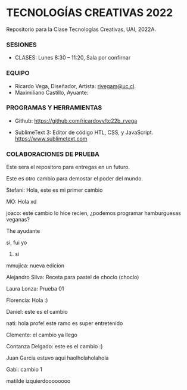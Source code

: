 # TECNOLOGÍAS CREATIVAS 2022

Repositorio para la Clase Tecnologías Creativas, UAI, 2022A.

### SESIONES

* CLASES: Lunes 8:30 – 11:20, Sala por confirnar

### EQUIPO

* Ricardo Vega, Diseñador, Artista: rivegam@uc.cl.
* Maximiliano Castillo, Ayuante: 

### PROGRAMAS Y HERRAMIENTAS

* Github: https://github.com/ricardovv/tc22b_rvega

* SublimeText 3: Editor de código HTL, CSS, y JavaScript. https://www.sublimetext.com

### COLABORACIONES DE PRUEBA

Este sera el repositoro para entregas en un futuro.

Este es otro cambio para demostar el poder del mundo.

Stefani: Hola, este es mi primer cambio

MO: Hola xd

joaco: este cambio lo hice recien, ¿podemos programar hamburguesas veganas?

The ayudante

si, fui yo 
1. si

mmujica: nueva edicion

Alejandro Silva: Receta para pastel de choclo (choclo)

Laura Lonza: Prueba 01

Florencia: Hola :)

Daniel: este es el cambio 

nati: hola profe! este ramo es super entretenido

Clemente: el cambio ya llego 

Contanza Delgado: este es el cambio :)

Juan Garcia estuvo aqui haolholaholahola

Gabi: cambio 1

matilde izquierdoooooooo
